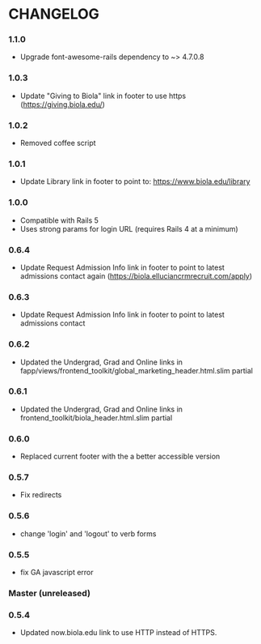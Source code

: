 # CHANGELOG

### 1.1.0

* Upgrade font-awesome-rails dependency to ~> 4.7.0.8

### 1.0.3

* Update "Giving to Biola" link in footer to use https (https://giving.biola.edu/)

### 1.0.2

* Removed coffee script

### 1.0.1

* Update Library link in footer to point to: https://www.biola.edu/library

### 1.0.0

* Compatible with Rails 5
* Uses strong params for login URL (requires Rails 4 at a minimum)

### 0.6.4

* Update Request Admission Info link in footer to point to latest admissions contact again (https://biola.elluciancrmrecruit.com/apply)

### 0.6.3

* Update Request Admission Info link in footer to point to latest admissions contact

### 0.6.2

* Updated the Undergrad, Grad and Online links in fapp/views/frontend_toolkit/global_marketing_header.html.slim partial

### 0.6.1

* Updated the Undergrad, Grad and Online links in frontend_toolkit/biola_header.html.slim partial

### 0.6.0

* Replaced current footer with the a better accessible version

### 0.5.7

* Fix redirects

### 0.5.6

* change 'login' and 'logout' to verb forms

### 0.5.5

* fix GA javascript error

### Master (unreleased)

### 0.5.4

* Updated now.biola.edu link to use HTTP instead of HTTPS.
